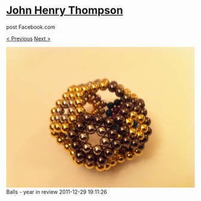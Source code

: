 # [John Henry Thompson](../README.md)
post Facebook.com

[< Previous](2011-12-29-10.md) [Next >](2011-12-29-12.md)

[![](../media/2011-12-29/Balls-year-in-review-10.jpg)](../README.md)
Balls - year in review
2011-12-29 19:11:26